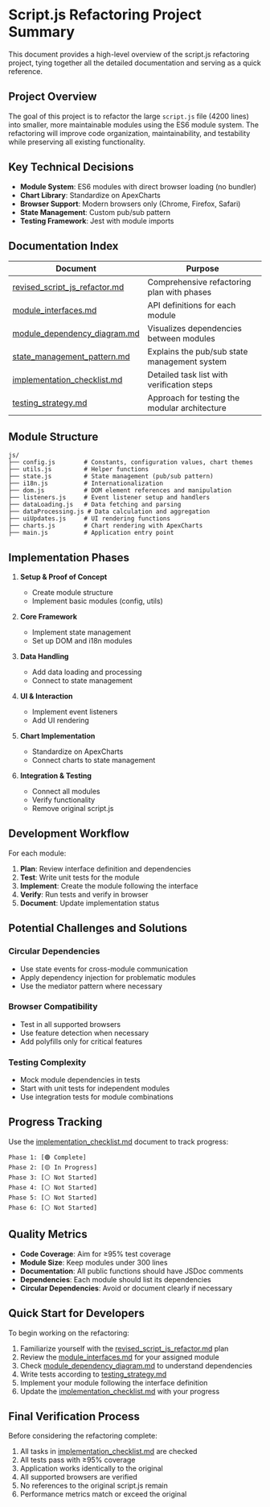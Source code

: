 # Script.js Refactoring Project Summary

This document provides a high-level overview of the script.js refactoring project, tying together all the detailed documentation and serving as a quick reference.

## Project Overview

The goal of this project is to refactor the large `script.js` file (4200 lines) into smaller, more maintainable modules using the ES6 module system. The refactoring will improve code organization, maintainability, and testability while preserving all existing functionality.

## Key Technical Decisions

- **Module System**: ES6 modules with direct browser loading (no bundler)
- **Chart Library**: Standardize on ApexCharts
- **Browser Support**: Modern browsers only (Chrome, Firefox, Safari)
- **State Management**: Custom pub/sub pattern
- **Testing Framework**: Jest with module imports

## Documentation Index

| Document | Purpose |
|----------|---------|
| [revised_script_js_refactor.md](revised_script_js_refactor.md) | Comprehensive refactoring plan with phases |
| [module_interfaces.md](module_interfaces.md) | API definitions for each module |
| [module_dependency_diagram.md](module_dependency_diagram.md) | Visualizes dependencies between modules |
| [state_management_pattern.md](state_management_pattern.md) | Explains the pub/sub state management system |
| [implementation_checklist.md](implementation_checklist.md) | Detailed task list with verification steps |
| [testing_strategy.md](testing_strategy.md) | Approach for testing the modular architecture |

## Module Structure

```
js/
├── config.js        # Constants, configuration values, chart themes
├── utils.js         # Helper functions
├── state.js         # State management (pub/sub pattern)
├── i18n.js          # Internationalization
├── dom.js           # DOM element references and manipulation
├── listeners.js     # Event listener setup and handlers
├── dataLoading.js   # Data fetching and parsing
├── dataProcessing.js # Data calculation and aggregation
├── uiUpdates.js     # UI rendering functions
├── charts.js        # Chart rendering with ApexCharts
├── main.js          # Application entry point
```

## Implementation Phases

1. **Setup & Proof of Concept**
   - Create module structure
   - Implement basic modules (config, utils)
   
2. **Core Framework**
   - Implement state management
   - Set up DOM and i18n modules
   
3. **Data Handling**
   - Add data loading and processing
   - Connect to state management
   
4. **UI & Interaction**
   - Implement event listeners
   - Add UI rendering
   
5. **Chart Implementation**
   - Standardize on ApexCharts
   - Connect charts to state management
   
6. **Integration & Testing**
   - Connect all modules
   - Verify functionality
   - Remove original script.js

## Development Workflow

For each module:

1. **Plan**: Review interface definition and dependencies
2. **Test**: Write unit tests for the module
3. **Implement**: Create the module following the interface
4. **Verify**: Run tests and verify in browser
5. **Document**: Update implementation status

## Potential Challenges and Solutions

### Circular Dependencies
- Use state events for cross-module communication
- Apply dependency injection for problematic modules
- Use the mediator pattern where necessary

### Browser Compatibility
- Test in all supported browsers
- Use feature detection when necessary
- Add polyfills only for critical features

### Testing Complexity
- Mock module dependencies in tests
- Start with unit tests for independent modules
- Use integration tests for module combinations

## Progress Tracking

Use the [implementation_checklist.md](implementation_checklist.md) document to track progress:

```
Phase 1: [🟢 Complete]
Phase 2: [🟡 In Progress]
Phase 3: [⚪ Not Started]
Phase 4: [⚪ Not Started]
Phase 5: [⚪ Not Started]
Phase 6: [⚪ Not Started]
```

## Quality Metrics

- **Code Coverage**: Aim for ≥95% test coverage
- **Module Size**: Keep modules under 300 lines
- **Documentation**: All public functions should have JSDoc comments
- **Dependencies**: Each module should list its dependencies
- **Circular Dependencies**: Avoid or document clearly if necessary

## Quick Start for Developers

To begin working on the refactoring:

1. Familiarize yourself with the [revised_script_js_refactor.md](revised_script_js_refactor.md) plan
2. Review the [module_interfaces.md](module_interfaces.md) for your assigned module
3. Check [module_dependency_diagram.md](module_dependency_diagram.md) to understand dependencies
4. Write tests according to [testing_strategy.md](testing_strategy.md)
5. Implement your module following the interface definition
6. Update the [implementation_checklist.md](implementation_checklist.md) with your progress

## Final Verification Process

Before considering the refactoring complete:

1. All tasks in [implementation_checklist.md](implementation_checklist.md) are checked
2. All tests pass with ≥95% coverage
3. Application works identically to the original
4. All supported browsers are verified
5. No references to the original script.js remain
6. Performance metrics match or exceed the original 